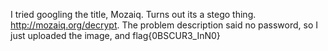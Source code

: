 I tried googling the title, Mozaiq. Turns out its a stego thing. http://mozaiq.org/decrypt. The problem description said no password, so I just uploaded the image, and flag{0BSCUR3_InN0} 